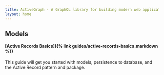 ```yaml
---
title: ActiveGraph - A GraphQL library for building modern web applications.
layout: home
---
```


## Models
#### [Active Records Basics]({% link guides/active-records-basics.markdown %})
This guide will get you started with models, persistence to database, and the Active
Record pattern and package.
